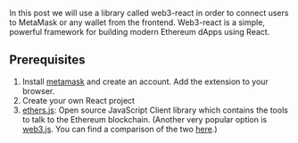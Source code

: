 In this post we will use a library called web3-react in order to connect users to MetaMask or any wallet from the frontend. Web3-react is a simple, powerful framework for building modern Ethereum dApps using React.

## Prerequisites

1. Install [metamask](https://metamask.io/) and create an account. Add the extension to your browser.
2. Create your own React project
3. [ethers.js](https://docs.ethers.io/v5/): Open source JavaScript Client library which contains the tools to talk to the Ethereum blockchain. (Another very popular option is [web3.js](https://web3js.readthedocs.io/en/v1.5.2/). You can find a comparison of the two [here](https://blog.infura.io/ethereum-javascript-libraries-web3-js-vs-ethers-js-part-i/).)
